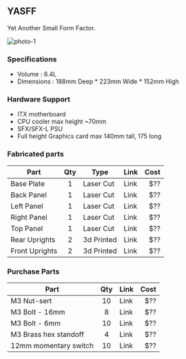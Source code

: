 ## YASFF
Yet Another Small Form Factor.

![photo-1](https://i.imgur.com/rtpeEoA.png "Assembled YASFF")


### Specifications
- Volume : 6.4L
- Dimensions : 188mm Deep * 223mm Wide * 152mm High

### Hardware Support
- ITX motherboard
- CPU cooler max height ~70mm
- SFX/SFX-L PSU
- Full height Graphics card max 140mm tall, 175 long

### Fabricated parts

| Part             | Qty | Type            | Link | Cost   |
| ---------------- |:---:| --------------- | ---- | ------:|
| Base Plate       | 1   | Laser Cut       | Link |    $?? |
| Back Panel       | 1   | Laser Cut       | Link |    $?? |
| Left Panel       | 1   | Laser Cut       | Link |    $?? |
| Right Panel      | 1   | Laser Cut       | Link |    $?? |
| Top Panel        | 1   | Laser Cut       | Link |    $?? |
| Rear Uprights    | 2   | 3d Printed      | Link |    $?? |
| Front Uprights   | 2   | 3d Printed      | Link |    $?? |


### Purchase Parts

| Part                       | Qty | Link | Cost   |
| -------------------------- |:---:| ---- | ------:|
| M3 Nut-sert                | 10  | Link |    $?? |
| M3 Bolt - 16mm             | 8   | Link |    $?? |
| M3 Bolt - 6mm              | 10  | Link |    $?? |
| M3 Brass hex standoff      | 4   | Link |    $?? |
| 12mm momentary switch      | 10  | Link |    $?? |